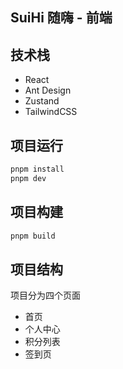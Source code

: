 ## SuiHi 随嗨 - 前端

## 技术栈
- React
- Ant Design
- Zustand
- TailwindCSS

## 项目运行
```bash
pnpm install
pnpm dev
```

## 项目构建
```bash
pnpm build
```

## 项目结构
项目分为四个页面
- 首页
- 个人中心
- 积分列表
- 签到页
